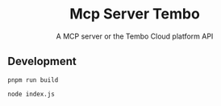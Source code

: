 <h1 align="center">Mcp Server Tembo</h1>

<p align="center">A MCP server or the Tembo Cloud platform API</p>

## Development

```
pnpm run build
```

```
node index.js
```
